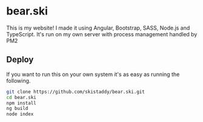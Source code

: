 # bear.ski
This is my website! I made it using Angular, Bootstrap, SASS, Node.js and TypeScript. It's run on my own server with process management handled by PM2

## Deploy
If you want to run this on your own system it's as easy as running the following.
```bash
git clone https://github.com/skistaddy/bear.ski.git
cd bear.ski
npm install
ng build
node index
```

